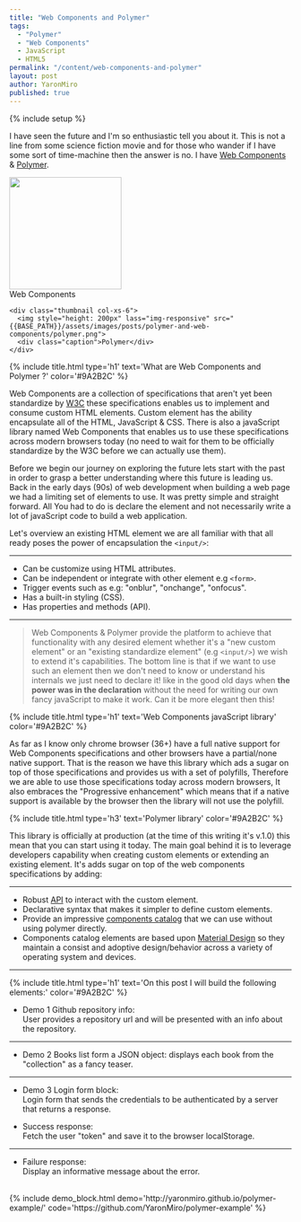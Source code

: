 ```yaml
---
title: "Web Components and Polymer"
tags:
  - "Polymer"
  - "Web Components"
  - JavaScript
  - HTML5
permalink: "/content/web-components-and-polymer"
layout: post
author: YaronMiro
published: true
---
```


{% include setup %}

I have seen the future and I'm so enthusiastic tell you about it.
This is not a line from some science fiction movie and for those who wander if I have some sort of time-machine then the answer is no.
I have [Web Components](http://webcomponents.org/) & [Polymer](https://www.polymer-project.org/1.0/).

<div class="row">
	<div class="thumbnail col-xs-6">
	  <img  style="height: 200px" class="img-responsive" src="{{BASE_PATH}}/assets/images/posts/polymer-and-web-components/web-components.svg">
	  <div class="caption">Web Components</div>
	</div>

	<div class="thumbnail col-xs-6">
	  <img style="height: 200px" lass="img-responsive" src="{{BASE_PATH}}/assets/images/posts/polymer-and-web-components/polymer.png">
	  <div class="caption">Polymer</div>
	</div>
</div>

<!-- more -->

{% include title.html type='h1' text='What are Web Components and Polymer ?' color='#9A2B2C' %}

Web Components are a collection of specifications that aren't yet been standardize by [W3C](http://www.w3.org/Consortium/facts.html)
these specifications enables us to implement and consume custom HTML elements. Custom element has the ability encapsulate all of the HTML, JavaScript & CSS.
There is also a javaScript library named Web Components that enables us to use these specifications across modern browsers today
(no need to wait for them to be officially standardize by the W3C before we can actually use them).

Before we begin our journey on exploring the future lets start with the past in order to grasp a better understanding where this future is leading us.
Back in the early days (90s) of web development when building a web page we had a limiting set of elements to use. It was pretty simple and straight forward.
All You had to do is declare the element and not necessarily write a lot of javaScript code to build a web application.

Let's overview an existing HTML element we are all familiar with that all ready poses the power of encapsulation the `<input/>`:

------

* Can be customize using HTML attributes.
* Can be independent or integrate with other element e.g `<form>`.
* Trigger events such as e.g: "onblur", "onchange", "onfocus".
* Has a built-in styling (CSS).
* Has properties and methods (API).

------

> Web Components & Polymer provide the platform to achieve that functionality with any desired element whether it's a "new custom element" or
an "existing standardize element" (e.g `<input/>`) we wish to extend it's capabilities. The bottom line is that if we want to use such an
element then we don't need to know or understand his internals we just need to declare it! like in the good old days when **the power was
in the declaration** without the need for writing our own fancy javaScript to make it work.
Can it be more elegant then this!

{% include title.html type='h1' text='Web Components javaScript library' color='#9A2B2C' %}

As far as I know only chrome browser (36+) have a full native support for Web Components specifications and other browsers have a partial/none native support.
That is the reason we have this library which ads a sugar on top of those specifications and provides us with a set of polyfills,
Therefore we are able to use those specifications today across modern browsers, It also embraces the "Progressive enhancement" which means that if a native support
is available by the browser then the library will not use the polyfill.


{% include title.html type='h3' text='Polymer library' color='#9A2B2C' %}

This library is officially at production (at the time of this writing it's v.1.0) this mean that you can start using it today.
The main goal behind it is to leverage developers capability when creating custom elements or extending an existing element.
It's adds sugar on top of the web components specifications by adding:

------

* Robust [API](http://polymer.github.io/polymer/) to interact with the custom element.
* Declarative syntax that makes it simpler to define custom elements.
* Provide an impressive [components catalog](https://elements.polymer-project.org) that we can use without using polymer directly.
* Components catalog elements are based upon [Material Design](http://www.google.com/design/spec/material-design/introduction.html) so they maintain
  a consist and adoptive design/behavior across a variety of operating system and devices.

------

{% include title.html type='h1' text='On this post I will build the following elements:' color='#9A2B2C' %}

* Demo 1 Github repository info:    
  User provides a repository url and will be presented with an info about the repository.

------

* Demo 2 Books list form a JSON object:
  displays each book from the "collection" as a fancy teaser.

------

* Demo 3 Login form block:   
  Login form that sends the credentials to be authenticated by a server that returns a response.


 * Success response:   
   Fetch the user "token" and save it to the browser localStorage.

 ------

 * Failure response:   
   Display an informative message about the error.


 </br>
{% include demo_block.html demo='http://yaronmiro.github.io/polymer-example/' code='https://github.com/YaronMiro/polymer-example' %}



